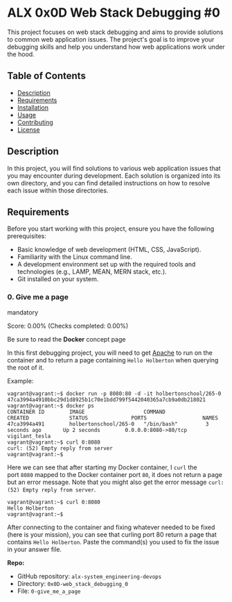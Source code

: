 # ALX 0x0D Web Stack Debugging #0

This project focuses on web stack debugging and aims to provide solutions to common web application issues. The project's goal is to improve your debugging skills and help you understand how web applications work under the hood.

## Table of Contents

- [Description](#description)
- [Requirements](#requirements)
- [Installation](#installation)
- [Usage](#usage)
- [Contributing](#contributing)
- [License](#license)

## Description

In this project, you will find solutions to various web application issues that you may encounter during development. Each solution is organized into its own directory, and you can find detailed instructions on how to resolve each issue within those directories.

## Requirements

Before you start working with this project, ensure you have the following prerequisites:

- Basic knowledge of web development (HTML, CSS, JavaScript).
- Familiarity with the Linux command line.
- A development environment set up with the required tools and technologies (e.g., LAMP, MEAN, MERN stack, etc.).
- Git installed on your system.

### 0\. Give me a page

mandatory

Score: 0.00% (Checks completed: 0.00%)

Be sure to read the **Docker** concept page

In this first debugging project, you will need to get [Apache](https://alx-intranet.hbtn.io/rltoken/HVGgLL51qmuulmw802M-Jg "Apache") to run on the container and to return a page containing `Hello Holberton` when querying the root of it.

Example:

```
vagrant@vagrant:~$ docker run -p 8080:80 -d -it holbertonschool/265-0
47ca3994a4910bbc29d1d8925b1c70e1bdd799f5442040365a7cb9a0db218021
vagrant@vagrant:~$ docker ps
CONTAINER ID        IMAGE                   COMMAND             CREATED             STATUS              PORTS                  NAMES
47ca3994a491        holbertonschool/265-0   "/bin/bash"         3 seconds ago       Up 2 seconds        0.0.0.0:8080->80/tcp   vigilant_tesla
vagrant@vagrant:~$ curl 0:8080
curl: (52) Empty reply from server
vagrant@vagrant:~$

```

Here we can see that after starting my Docker container, I `curl` the port `8080` mapped to the Docker container port `80`, it does not return a page but an error message. Note that you might also get the error message `curl: (52) Empty reply from server`.

```
vagrant@vagrant:~$ curl 0:8080
Hello Holberton
vagrant@vagrant:~$

```

After connecting to the container and fixing whatever needed to be fixed (here is your mission), you can see that curling port 80 return a page that contains `Hello Holberton`. Paste the command(s) you used to fix the issue in your answer file.

**Repo:**

- GitHub repository: `alx-system_engineering-devops`
- Directory: `0x0D-web_stack_debugging_0`
- File: `0-give_me_a_page`
